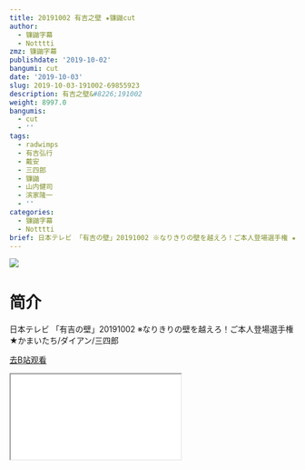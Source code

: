 ```yaml
---
title: 20191002 有吉之壁 ★镰鼬cut
author:
  - 镰鼬字幕
  - Notttti
zmz: 镰鼬字幕
publishdate: '2019-10-02'
bangumi: cut
date: '2019-10-03'
slug: 2019-10-03-191002-69855923
description: 有吉之壁&#8226;191002
weight: 8997.0
bangumis:
  - cut
  - ''
tags:
  - radwimps
  - 有吉弘行
  - 戴安
  - 三四郎
  - 镰鼬
  - 山内健司
  - 滨家隆一
  - ''
categories:
  - 镰鼬字幕
  - Notttti
brief: 日本テレビ 「有吉の壁」20191002 ※なりきりの壁を越えろ！ご本人登場選手権 ★かまいたち/ダイアン/三四郎
---
```

![](https://raw.githubusercontent.com/tcgriffith/owaraisite/master/static/tmpimg/267a7769c633a394af4684f41fcc565d7ebb8bf4.jpg.480.jpg)
# 简介  
日本テレビ
「有吉の壁」20191002
※なりきりの壁を越えろ！ご本人登場選手権
★かまいたち/ダイアン/三四郎  

[去B站观看](https://www.bilibili.com/video/av69855923/)
<div class ="resp-container"><iframe class="testiframe" src="//player.bilibili.com/player.html?aid=69855923"", scrolling="no", allowfullscreen="true" > </iframe></div> 
